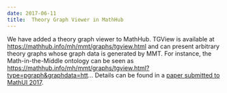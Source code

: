 ```yaml
---
date: 2017-06-11
title:  Theory Graph Viewer in MathHub
---
```


We have added a theory graph viewer to MathHub.
TGView is available at https://mathhub.info/mh/mmt/graphs/tgview.html and can present arbitrary theory graphs whose graph data is generated by MMT.
For instance, the Math-in-the-Middle ontology can be seen as https://mathhub.info/mh/mmt/graphs/tgview.html?type=pgraph&graphdata=htt...
Details can be found in a [paper submitted to MathUI 2017](http://kwarc.info/kohlhase/submit/mathui17-tgview.pdf).
